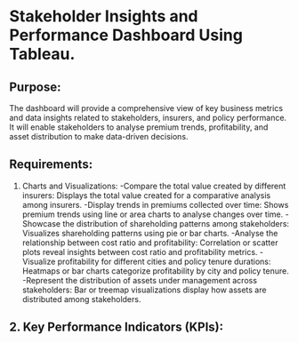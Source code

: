 # Stakeholder Insights and Performance Dashboard Using Tableau.
## Purpose:
The dashboard will provide a comprehensive view of key business metrics and data insights related to stakeholders, insurers, and policy performance. It will enable stakeholders to analyse premium trends, profitability, and asset distribution to make data-driven decisions.

## Requirements:
1. Charts and Visualizations:
-Compare the total value created by different insurers: Displays the total value created for a comparative analysis among insurers.
-Display trends in premiums collected over time: Shows premium trends using line or area charts to analyse changes over time.
-Showcase the distribution of shareholding patterns among stakeholders: Visualizes shareholding patterns using pie or bar charts.
-Analyse the relationship between cost ratio and profitability: Correlation or scatter plots reveal insights between cost ratio and profitability metrics.
-Visualize profitability for different cities and policy tenure durations: Heatmaps or bar charts categorize profitability by city and policy tenure.
-Represent the distribution of assets under management across stakeholders: Bar or treemap visualizations display how assets are distributed among stakeholders.

## 2. Key Performance Indicators (KPIs):
